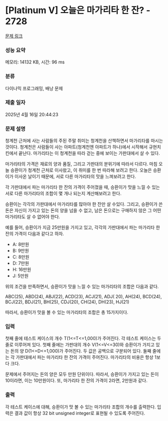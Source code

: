 # [Platinum V] 오늘은 마가리타 한 잔? - 2728 

[문제 링크](https://www.acmicpc.net/problem/2728) 

### 성능 요약

메모리: 14132 KB, 시간: 96 ms

### 분류

다이나믹 프로그래밍, 배낭 문제

### 제출 일자

2025년 4월 16일 20:44:23

### 문제 설명

<p>청계천 근처에 사는 사람들의 주된 주말 취미는 청계천을 산책하면서 마가리타를 마시는 것이다. 청계천은 사람들이 사는 아파트(청계천엔 아파트가 하나)에서 시작해서 규현치킨에서 끝난다. 마가리타는 이 청계천을 따라 걷는 중에 보이는 가판대에서 살 수 있다.</p>

<p>마가리타의 가격은 재료의 양과 품질, 그리고 가판대의 분위기에 따라서 다르다. 마침 오늘 승환이가 청계천 근처로 이사왔고, 이 취미를 한 번 따라해 보려고 한다. 오늘은 승환이가 이사온 날이기 때문에, 서로 다른 마가리타의 맛을 느껴보려고 한다.</p>

<p>각 가판대에서 파는 마가리타 한 잔의 가격이 주어졌을 때, 승환이가 맛을 느낄 수 있는 서로 다른 마가리타의 조합이 몇 개나 되는지 계산해보려고 한다. </p>

<p>승환이는 각각의 가판대에서 마가리타를 많아야 한 잔만 살 수있다. 그리고, 승환이가 쓴 돈은 자신이 가지고 있는 돈의 양을 넘을 수 없고, 남은 돈으로는 구매하지 않은 그 어떤 마가리타도 살 수 없어야 한다. </p>

<p>예를 들어, 승환이가 지금 25만원을 가지고 있고, 각각의 가판대에서 파는 마가리타 한 잔의 가격이 다음과 같다고 하자.</p>

<ul>
	<li>A: 8만원</li>
	<li>B: 9만원</li>
	<li>C: 8만원</li>
	<li>D: 7만원</li>
	<li>H: 16만원</li>
	<li>J: 5만원</li>
</ul>

<p>위의 조건을 만족하면서, 승환이가 맛을 느낄 수 있는 마가리타의 조합은 다음과 같다.</p>

<p>ABC(25), ABD(24), ABJ(22), ACD(23), ACJ(21), ADJ( 20), AH(24), BCD(24), BCJ(22), BDJ(21), BH(25), CDJ(20), CH(24), DH(23), HJ(21)</p>

<p>따라서, 승환이가 맛을 볼 수 있는 마가리타의 조합은 총 15가지이다.</p>

### 입력 

 <p>첫째 줄에 테스트 케이스의 개수 T(1<=T<=1,000)가 주어진다. 각 테스트 케이스는 두 줄로 이루어져 있다. 첫째 줄에는 가판대의 개수 V(1<=V<=30)와 승환이가 가지고 있는 돈의 양 D(1<=D<=1,000)가 주어진다. 두 값은 공백으로 구분되어 있다. 둘째 줄에는 각 가판대에서 파는 마가리타 한 잔의 가격이 주어진다. 마가리타의 비용은 항상 1보다 크다.</p>

<p>문제에서 주어지는 돈의 양은 모두 만원 단위이다. 따라서, 승환이가 가지고 있는 돈이 10이라면, 이는 10만원이다. 또, 마가리타 한 잔의 가격이 2라면, 2만원과 같다.</p>

### 출력 

 <p>각 테스트 케이스에 대해, 승환이가 맛 볼 수 있는 마가리타 조합의 개수를 출력한다. 입력은 결과 값이 항상 32 bit unsigned integer로 표현될 수 있도록 주어진다.</p>

